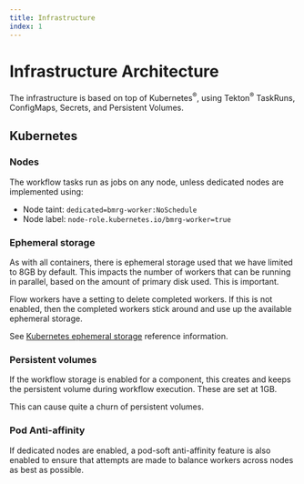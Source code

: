 ```yaml
---
title: Infrastructure
index: 1
---
```


# Infrastructure Architecture

The infrastructure is based on top of Kubernetes<sup>®</sup>, using Tekton<sup>®</sup> TaskRuns, ConfigMaps, Secrets, and Persistent Volumes.

## Kubernetes

### Nodes

The workflow tasks run as jobs on any node, unless dedicated nodes are implemented using:

- Node taint: `dedicated=bmrg-worker:NoSchedule`
- Node label: `node-role.kubernetes.io/bmrg-worker=true`

### Ephemeral storage

As with all containers, there is ephemeral storage used that we have limited to 8GB by default. This impacts the number of workers that can be running in parallel, based on the amount of primary disk used. This is important.

Flow workers have a setting to delete completed workers. If this is not enabled, then the completed workers stick around and use up the available ephemeral storage.

See [Kubernetes ephemeral storage](https://kubernetes.io/docs/concepts/configuration/manage-compute-resources-container/#local-ephemeral-storage) reference information.

### Persistent volumes

If the workflow storage is enabled for a component, this creates and keeps the persistent volume during workflow execution. These are set at 1GB.

This can cause quite a churn of persistent volumes.

### Pod Anti-affinity

If dedicated nodes are enabled, a pod-soft anti-affinity feature is also enabled to ensure that attempts are made to balance workers across nodes as best as possible.
